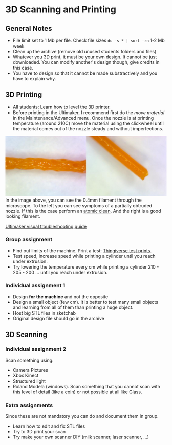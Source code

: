 # 3D Scanning and Printing

## General Notes

* File limit set to 1 Mb per file. Check file sizes `du -s * | sort -rn` 1-2 Mb week
* Clean up the archive (remove old unused students folders and files)
* Whatever you 3D print, it must be your own design. It cannot be just downloaded. You can modify another's design though, give credits in this case.
* You have to design so that it cannot be made substractively and you have to explain why.

## 3D Printing
* All students: Learn how to level the 3D printer.
* Before printing in the Ultimaker, I recommend first do the _move material_ in the Maintenance/Advanced menu. Once the nozzle is at printing temperature (around 210C) move the material using the clickwheel until the material comes out of the nozzle steady and without imperfections.

![](./img/w05/filament.jpg)
In the image above, you can see the 0.4mm filament through the microscope. To the left you can see symptoms of a partially obtruded nozzle. If this is the case perform an [atomic clean](https://ultimaker.com/en/manuals/149-atomic-method). And the right is a good looking filament.

[Ultimaker visual troubleshooting guide](http://support.3dverkstan.se/article/23-a-visual-ultimaker-troubleshooting-guide)

### Group assignment
* Find out limits of the machine. Print a test: [Thingiverse test prints](http://www.thingiverse.com/search/page:1?q=test&sa=).
* Test speed, increase speed while printing a cylinder until you reach under extrusion.
* Try lowering the temperature every cm while printing a cylinder 210 - 205 - 200 ... until you reach under extrusion.

### Individual assignment 1
* Design **for the machine** and not the opposite
* Design a small object (few cm). It is better to test many small objects and learning from all of them than printing a huge object.
* Host big STL files in sketchab
* Original design file should go in the archive

## 3D Scanning

### Individual assignment 2
Scan something using:

* Camera Pictures
* Xbox Kinect
* Structured light
* Roland Modela (windows). Scan something that you cannot scan with this level of detail (like a coin) or not possible at all like Glass.

### Extra assignments
Since these are not mandatory you can do and document them in group.

* Learn how to edit and fix STL files
* Try to 3D print your scan
* Try make your own scanner DIY (milk scanner, laser scanner, ...)
